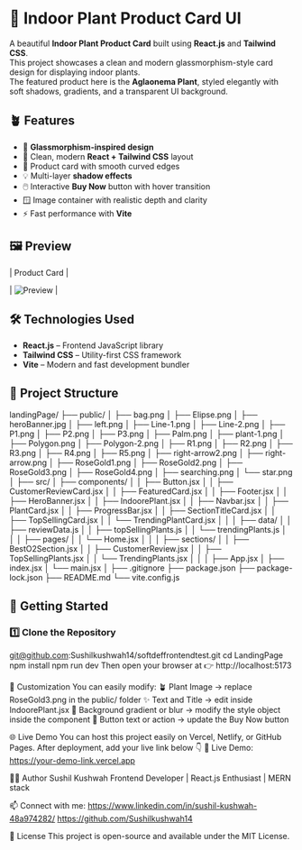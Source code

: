 # 🌿 Indoor Plant Product Card UI

A beautiful **Indoor Plant Product Card** built using **React.js** and **Tailwind CSS**.  
This project showcases a clean and modern glassmorphism-style card design for displaying indoor plants.  
The featured product here is the **Aglaonema Plant**, styled elegantly with soft shadows, gradients, and a transparent UI background.

## 🪴 Features

- 🌈 **Glassmorphism-inspired design**
- 🌿 Clean, modern **React + Tailwind CSS** layout
- 🌱 Product card with smooth curved edges
- 💡 Multi-layer **shadow effects**
- 🖱️ Interactive **Buy Now** button with hover transition
- 🪟 Image container with realistic depth and clarity
- ⚡ Fast performance with **Vite**

## 🖼️ Preview

| Product Card |

| ![Preview](./public:s1.png,/s2.png,/s3.png,/s4.png,/s5.png,/s6.png) |

## 🛠️ Technologies Used

- **React.js** – Frontend JavaScript library  
- **Tailwind CSS** – Utility-first CSS framework  
- **Vite** – Modern and fast development bundler 

## 📂 Project Structure
landingPage/
├── public/
│ ├── bag.png
│ ├── Elipse.png
│ ├── heroBanner.jpg
│ ├── left.png
│ ├── Line-1.png
│ ├── Line-2.png
│ ├── P1.png
│ ├── P2.png
│ ├── P3.png
│ ├── Palm.png
│ ├── plant-1.png
│ ├── Polygon.png
│ ├── Polygon-2.png
│ ├── R1.png
│ ├── R2.png
│ ├── R3.png
│ ├── R4.png
│ ├── R5.png
│ ├── right-arrow2.png
│ ├── right-arrow.png
│ ├── RoseGold1.png
│ ├── RoseGold2.png
│ ├── RoseGold3.png
│ ├── RoseGold4.png
│ ├── searching.png
│ └── star.png
│
├── src/
│ ├── components/
│ │ ├── Button.jsx
│ │ ├── CustomerReviewCard.jsx
│ │ ├── FeaturedCard.jsx
│ │ ├── Footer.jsx
│ │ ├── HeroBanner.jsx
│ │ ├── IndoorePlant.jsx
│ │ ├── Navbar.jsx
│ │ ├── PlantCard.jsx
│ │ ├── ProgressBar.jsx
│ │ ├── SectionTitleCard.jsx
│ │ ├── TopSellingCard.jsx
│ │ └── TrendingPlantCard.jsx
│ │
│ ├── data/
│ │ ├── reviewData.js
│ │ ├── topSellingPlants.js
│ │ └── trendingPlants.js
│ │
│ ├── pages/
│ │ └── Home.jsx
│ │
│ ├── sections/
│ │ ├── BestO2Section.jsx
│ │ ├── CustomerReview.jsx
│ │ ├── TopSellingPlants.jsx
│ │ └── TrendingPlants.jsx
│ │
│ ├── App.jsx
│ ├── index.jsx
│ └── main.jsx
│
├── .gitignore
├── package.json
├── package-lock.json
├── README.md
└── vite.config.js

## 🚀 Getting Started

### 1️⃣ Clone the Repository
git@github.com:Sushilkushwah14/softdeffrontendtest.git
cd LandingPage
npm install
npm run dev
Then open your browser at 👉 http://localhost:5173

🧩 Customization
You can easily modify:
🪴 Plant Image → replace RoseGold3.png in the public/ folder
✨ Text and Title → edit inside IndoorePlant.jsx
🎨 Background gradient or blur → modify the style object inside the component
💬 Button text or action → update the Buy Now button

🌐 Live Demo
You can host this project easily on Vercel, Netlify, or GitHub Pages.
After deployment, add your live link below 👇
🔗 Live Demo: https://your-demo-link.vercel.app

👨‍💻 Author
Sushil Kushwah
Frontend Developer | React.js Enthusiast | MERN stack

📫 Connect with me:
https://www.linkedin.com/in/sushil-kushwah-48a974282/
https://github.com/Sushilkushwah14

📄 License
This project is open-source and available under the MIT License.

